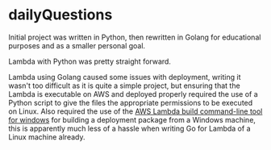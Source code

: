 # dailyQuestions
Initial project was written in Python, then rewritten in Golang for educational purposes and as a smaller personal goal.

Lambda with Python was pretty straight forward.

Lambda using Golang caused some issues with deployment, writing it wasn't too difficult as it is quite a simple project, but ensuring that the Lambda is executable on AWS and deployed properly required the use of a Python script to give the files the appropriate permissions to be executed on Linux. Also required the use of the [AWS Lambda build command-line tool for windows](https://github.com/aws/aws-lambda-go/tree/master/cmd/build-lambda-zip) for building a deployment package from a Windows machine, this is apparently much less of a hassle when writing Go for Lambda of a Linux machine already.

